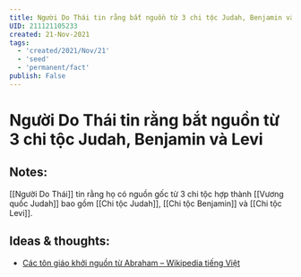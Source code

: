 ```yaml
---
title: Người Do Thái tin rằng bắt nguồn từ 3 chi tộc Judah, Benjamin và Levi
UID: 211121105233
created: 21-Nov-2021
tags:
  - 'created/2021/Nov/21'
  - 'seed'
  - 'permanent/fact'
publish: False
---
```

# Người Do Thái tin rằng bắt nguồn từ 3 chi tộc Judah, Benjamin và Levi

## Notes:
[[Người Do Thái]] tin rằng họ có nguồn gốc từ 3 chi tộc hợp thành [[Vương quốc Judah]] bao gồm [[Chi tộc Judah]], [[Chi tộc Benjamin]] và [[Chi tộc Levi]].

## Ideas & thoughts:
- [Các tôn giáo khởi nguồn từ Abraham – Wikipedia tiếng Việt](https://vi.wikipedia.org/wiki/C%C3%A1c_t%C3%B4n_gi%C3%A1o_kh%E1%BB%9Fi_ngu%E1%BB%93n_t%E1%BB%AB_Abraham)


